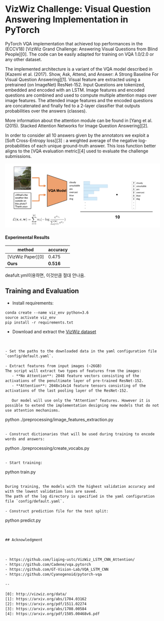 # VizWiz Challenge: Visual Question Answering Implementation in PyTorch

PyTorch VQA implementation that achieved top performances in the (ECCV18) [VizWiz Grand Challenge: Answering Visual Questions from Blind People][0].
The code can be easily adapted for training on VQA 1.0/2.0 or any other dataset.

The implemented architecture is a variant of the VQA model described in [Kazemi et al. (2017). Show, Ask, Attend, and Answer: A Strong Baseline For Visual Question Answering][1].
Visual feature are extracted using a pretrained (on ImageNet) ResNet-152. Input Questions are tokenized, embedded and encoded with an LSTM.
Image features and encoded questions are combined and used to compute multiple attention maps over image features. The attended image features 
and the encoded questions are concatenated and finally fed to a 2-layer classifier that outputs probabilities over the answers (classes). 

More information about the attention module can be found in [Yang et al. (2015). Stacked Attention Networks for Image Question Answering][2].


In order to consider all 10 answers given by the annotators we exploit a [Soft Cross-Entropy loss][3] : 
a weighted average of the negative log-probabilities of each unique ground-truth answer.
This loss function better aligns to the [VQA evaluation metric][4] used to evaluate the challenge submissions.

![Soft cross-entropy loss](./soft.png)


#### Experimental Results 

| method       | accuracy |
|--------------|----------|
| [VizWiz Paper][0] | 0.475    |
| **Ours**         | **0.516**    |  

deafult.yml이용하면, 이것만큼 절대 안나옴.


## Training and Evaluation
- Install requirements:
```
conda create --name viz_env python=3.6
source activate viz_env
pip install -r requirements.txt
```

- Download and extract the [VizWiz dataset](https://vizwiz.org/tasks-and-datasets/vqa/)

```


- Set the paths to the downloaded data in the yaml configuration file `config/default.yaml`.

- Extract features from input images (~26GB) 
The script will extract two types of features from the images:
   - **No Attention**: 2048 feature vectors consisting of the activations of the penultimate layer of pre-trained ResNet-152.
   - **Attention**: 2048x14x14 feature tensors consisting of the activations of the last pooling layer of the ResNet-152.

   Our model will use only the "Attention" features. However it is possible to extend the implementation designing new models that do not use attention mechanisms.

```
python ./preprocessing/image_features_extraction.py
```

- Construct dictionaries that will be used during training to encode words and answers:

```
python ./preprocessing/create_vocabs.py
```

- Start training:
```
python train.py
```

During training, the models with the highest validation accuracy and with the lowest validation loss are saved. 
The path of the log directory is specified in the yaml configuration file `config/default.yaml`.

- Construct prediction file for the test split:
```
python predict.py
```


## Acknowledgment



- https://github.com/liqing-ustc/VizWiz_LSTM_CNN_Attention/
- https://github.com/Cadene/vqa.pytorch
- https://github.com/GT-Vision-Lab/VQA_LSTM_CNN
- https://github.com/Cyanogenoid/pytorch-vqa

--

[0]: http://vizwiz.org/data/
[1]: https://arxiv.org/abs/1704.03162
[2]: https://arxiv.org/pdf/1511.02274
[3]: https://arxiv.org/abs/1708.00584
[4]: https://arxiv.org/pdf/1505.00468v6.pdf

